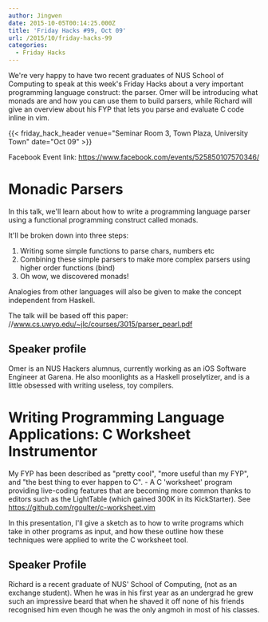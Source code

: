 ```yaml
---
author: Jingwen
date: 2015-10-05T00:14:25.000Z
title: 'Friday Hacks #99, Oct 09'
url: /2015/10/friday-hacks-99
categories:
  - Friday Hacks
---
```


We're very happy to have two recent graduates of NUS School of Computing to speak at this week's Friday Hacks about a very important programming language construct: the parser. Omer will be introducing what monads are and how you can use them to build parsers, while Richard will give an overview about his FYP that lets you parse and evaluate C code inline in vim.

{{< friday_hack_header venue="Seminar Room 3, Town Plaza, University Town" date="Oct 09" >}}

Facebook Event link: https://www.facebook.com/events/525850107570346/

# Monadic Parsers

In this talk, we'll learn about how to write a programming language parser using a functional programming construct called monads.

It'll be broken down into three steps:

1. Writing some simple functions to parse chars, numbers etc
2. Combining these simple parsers to make more complex parsers using higher order functions (bind)
3. Oh wow, we discovered monads!

Analogies from other languages will also be given to make the concept independent from Haskell.

The talk will be based off this paper: //www.cs.uwyo.edu/~jlc/courses/3015/parser_pearl.pdf

## Speaker profile

Omer is an NUS Hackers alumnus, currently working as an iOS Software Engineer at Garena. He also moonlights as a Haskell proselytizer, and is a little obsessed with writing useless, toy compilers.

# Writing Programming Language Applications: C Worksheet Instrumentor

My FYP has been described as "pretty cool", "more useful than my FYP", and "the best thing to ever happen to C". - A C 'worksheet' program providing live-coding features that are becoming more common thanks to editors such as the LightTable (which gained 300K in its KickStarter).
See https://github.com/rgoulter/c-worksheet.vim

In this presentation, I'll give a sketch as to how to write programs which take in other programs as input, and how these outline how these techniques were applied to write the C worksheet tool.

## Speaker Profile

Richard is a recent graduate of NUS' School of Computing, (not as an exchange student). When he was in his first year as an undergrad he grew such an impressive beard that when he shaved it off none of his friends recognised him even though he was the only angmoh in most of his classes.
